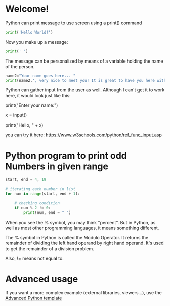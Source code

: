 # Welcome!

Python can print message to use screen using a print() command

```python runnable
print('Hello World!')
```

Now you make up a message:

```python runnable
print(' ')
```

The message can be personalized by means of a variable holding the name of the person.

```python runnable
name2="Your name goes here... "
print(name2,', very nice to meet you! It is great to have you here with us today!')
```

Python can gather input from the user as well. Although I can't get it to work here, it would look just like this:

print("Enter your name:")

x = input()

print("Hello, " + x)

you can try it here: https://www.w3schools.com/python/ref_func_input.asp

# Python program to print odd Numbers in given range
```python runnable
start, end = 4, 19

# iterating each number in list
for num in range(start, end + 1):
	
	# checking condition
	if num % 2 != 0:
		print(num, end = " ")
```

When you see the % symbol, you may think "percent". But in Python, as well as most other programming languages, it means something different.

The % symbol in Python is called the Modulo Operator. It returns the remainder of dividing the left hand operand by right hand operand. It's used to get the remainder of a division problem.

Also, != means not equal to.

# Advanced usage

If you want a more complex example (external libraries, viewers...), use the [Advanced Python template](https://tech.io/select-repo/429)
